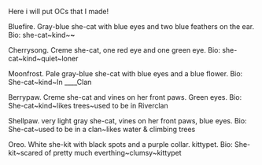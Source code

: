 Here i will put OCs that I made!

Bluefire. Gray-blue she-cat with blue eyes and two blue feathers on the ear. Bio: she-cat~kind~_____________~_____________

Cherrysong. Creme she-cat, one red eye and one green eye. Bio: she-cat~kind~quiet~loner

Moonfrost. Pale gray-blue she-cat with blue eyes and a blue flower. Bio: She-cat~kind~In ____Clan

Berrypaw. Creme she-cat and vines on her front paws. Green eyes. Bio: She-cat~kind~likes trees~used to be in Riverclan

Shellpaw. very light gray she-cat, vines on her front paws, blue eyes. Bio: She-cat~used to be in a clan~likes water & climbing trees

Oreo. White she-kit with black spots and a purple collar. kittypet. Bio: She-kit~scared of pretty much everthing~clumsy~kittypet
